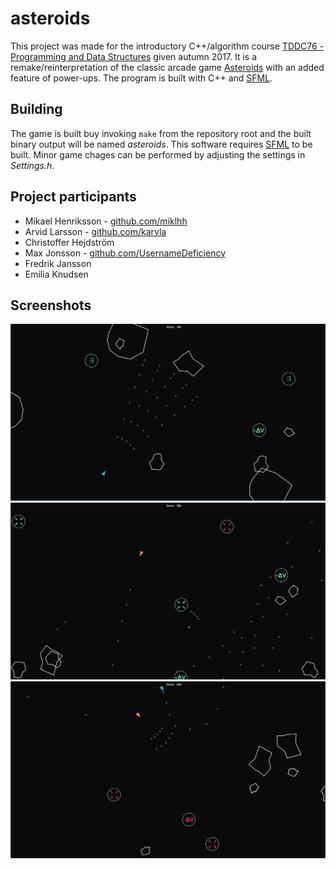 # asteroids
This project was made for the introductory C++/algorithm course [TDDC76 - Programming and Data Structures](https://www.ida.liu.se/~TDDC76/) given autumn 2017. It is a remake/reinterpretation of the classic arcade game [Asteroids](https://en.wikipedia.org/wiki/Asteroids_(video_game)) with an added feature of power-ups. The program is built with C++ and [SFML](https://www.sfml-dev.org/).

## Building
The game is built buy invoking `make` from the repository root and the built binary output will be named *asteroids*. This software requires [SFML](https://www.sfml-dev.org/) to be built. Minor game chages can be performed by adjusting the settings in *Settings.h*.

## Project participants
* Mikael Henriksson - [github.com/miklhh](https://github.com/miklhh)
* Arvid Larsson - [github.com/karvla](https://github.com/karvla)
* Christoffer Hejdström
* Max Jonsson - [github.com/UsernameDeficiency](https://github.com/UsernameDeficiency)
* Fredrik Jansson
* Emilia Knudsen

## Screenshots
![Image1](Screenshots/ex1.png)
![Image2](Screenshots/ex2.png)
![Image3](Screenshots/ex3.png)
